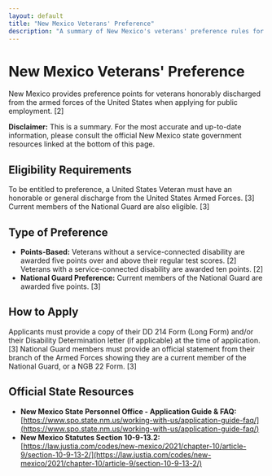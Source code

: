 ```yaml
---
layout: default
title: "New Mexico Veterans' Preference"
description: "A summary of New Mexico's veterans' preference rules for public employment."
---
```


# New Mexico Veterans' Preference

New Mexico provides preference points for veterans honorably discharged from the armed forces of the United States when applying for public employment. [2]

**Disclaimer:** This is a summary. For the most accurate and up-to-date information, please consult the official New Mexico state government resources linked at the bottom of this page.

## Eligibility Requirements

To be entitled to preference, a United States Veteran must have an honorable or general discharge from the United States Armed Forces. [3] Current members of the National Guard are also eligible. [3]

## Type of Preference

*   **Points-Based:** Veterans without a service-connected disability are awarded five points over and above their regular test scores. [2] Veterans with a service-connected disability are awarded ten points. [2]
*   **National Guard Preference:** Current members of the National Guard are awarded five points. [3]

## How to Apply

Applicants must provide a copy of their DD 214 Form (Long Form) and/or their Disability Determination letter (if applicable) at the time of application. [3] National Guard members must provide an official statement from their branch of the Armed Forces showing they are a current member of the National Guard, or a NGB 22 Form. [3]

## Official State Resources

*   **New Mexico State Personnel Office - Application Guide & FAQ:** [https://www.spo.state.nm.us/working-with-us/application-guide-faq/](https://www.spo.state.nm.us/working-with-us/application-guide-faq/)
*   **New Mexico Statutes Section 10-9-13.2:** [https://law.justia.com/codes/new-mexico/2021/chapter-10/article-9/section-10-9-13-2/](https://law.justia.com/codes/new-mexico/2021/chapter-10/article-9/section-10-9-13-2/)
